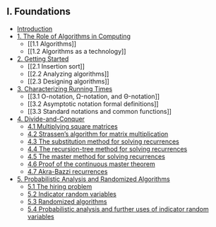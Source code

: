 
## I. Foundations
- [Introduction](#introduction)
- [1. The Role of Algorithms in Computing](#1-the-role-of-algorithms-in-computing)
    - [[1.1 Algorithms]]
    - [[1.2 Algorithms as a technology]]
- [2. Getting Started](#2-getting-started)
    - [[2.1 Insertion sort]]
    - [[2.2 Analyzing algorithms]]
    - [[2.3 Designing algorithms]]
- [3. Characterizing Running Times](#3-characterizing-running-times)
    - [[3.1 O-notation, Ω-notation, and Θ-notation]]
    - [[3.2 Asymptotic notation formal definitions]]
    - [[3.3 Standard notations and common functions]]
- [4. Divide-and-Conquer](#4-divide-and-conquer)
    - [4.1 Multiplying square matrices](#41-multiplying-square-matrices)
    - [4.2 Strassen’s algorithm for matrix multiplication](#42-strassens-algorithm-for-matrix-multiplication)
    - [4.3 The substitution method for solving recurrences](#43-the-substitution-method-for-solving-recurrences)
    - [4.4 The recursion-tree method for solving recurrences](#44-the-recursion-tree-method-for-solving-recurrences)
    - [4.5 The master method for solving recurrences](#45-the-master-method-for-solving-recurrences)
    - [4.6 Proof of the continuous master theorem ](#46-proof-of-the-continuous-master-theorem)
    - [4.7 Akra-Bazzi recurrences ](#47-akra-bazzi-recurrences)
- [5. Probabilistic Analysis and Randomized Algorithms](#5-probabilistic-analysis-and-randomized-algorithms)
    - [5.1 The hiring problem](#51-the-hiring-problem)
    - [5.2 Indicator random variables](#52-indicator-random-variables)
    - [5.3 Randomized algorithms](#53-randomized-algorithms)
    - [5.4 Probabilistic analysis and further uses of indicator random variables](#54-probabilistic-analysis-and-further-uses-of-indicator-random-variables)
